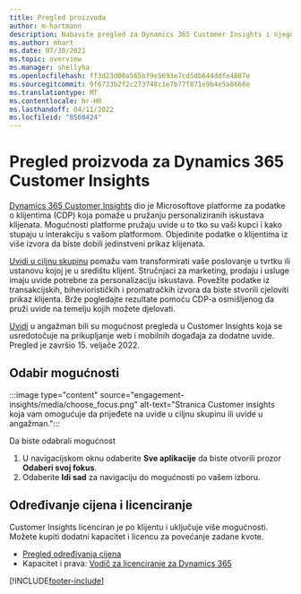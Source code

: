 ```yaml
---
title: Pregled proizvoda
author: m-hartmann
description: Nabavite pregled za Dynamics 365 Customer Insights i njegove mogućnosti.
ms.author: mhart
ms.date: 07/30/2021
ms.topic: overview
ms.manager: shellyha
ms.openlocfilehash: ff3d23d00a565bf9e5693e7cd5db644ddfe4887e
ms.sourcegitcommit: 9f6733b2f2c273748c1e7b77f871e9b4e5a8666e
ms.translationtype: MT
ms.contentlocale: hr-HR
ms.lasthandoff: 04/11/2022
ms.locfileid: "8560424"
---
```

# <a name="product-overview-for-dynamics-365-customer-insights"></a>Pregled proizvoda za Dynamics 365 Customer Insights

[Dynamics 365 Customer Insights](https://dynamics.microsoft.com/ai/customer-insights/) dio je Microsoftove platforme za podatke o klijentima (CDP) koja pomaže u pružanju personaliziranih iskustava klijenata. Mogućnosti platforme pružaju uvide u to tko su vaši kupci i kako stupaju u interakciju s vašom platformom. Objedinite podatke o klijentima iz više izvora da biste dobili jedinstveni prikaz klijenata.

[Uvidi u ciljnu skupinu](audience-insights/overview.md) pomažu vam transformirati vaše poslovanje u tvrtku ili ustanovu kojoj je u središtu klijent. Stručnjaci za marketing, prodaju i usluge imaju uvide potrebne za personalizaciju iskustava. Povežite podatke iz transakcijskih, biheviorističkih i promatračkih izvora da biste stvorili cjeloviti prikaz klijenta. Brže pogledajte rezultate pomoću CDP-a osmišljenog da pruži uvide na temelju kojih možete djelovati. 

[Uvidi](engagement-insights/overview.md) u angažman bili su mogućnost pregleda u Customer Insights koja se usredotočuje na prikupljanje web i mobilnih događaja za dodatne uvide. Pregled je završio 15. veljače 2022.
 
## <a name="choose-a-capability"></a>Odabir mogućnosti

:::image type="content" source="engagement-insights/media/choose_focus.png" alt-text="Stranica Customer insights koja vam omogućuje da prijeđete na uvide u ciljnu skupinu ili uvide u angažman.":::

Da biste odabrali mogućnost

1. U navigacijskom oknu odaberite **Sve aplikacije** da biste otvorili prozor **Odaberi svoj fokus**.
1. Odaberite **Idi sad** za navigaciju do mogućnosti po vašem izboru.

## <a name="pricing-and-licensing"></a>Određivanje cijena i licenciranje

Customer Insights licenciran je po klijentu i uključuje više mogućnosti. Možete kupiti dodatni kapacitet i licencu za povećanje zadane kvote. 
- [Pregled određivanja cijena](https://dynamics.microsoft.com/ai/customer-insights/pricing/)
- Kapacitet i prava: [Vodič za licenciranje za Dynamics 365](https://go.microsoft.com/fwlink/?LinkId=866544)

[!INCLUDE[footer-include](includes/footer-banner.md)]
